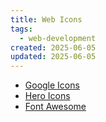 ```yaml
---
title: Web Icons
tags:
  - web-development
created: 2025-06-05
updated: 2025-06-05
---
```


- [Google Icons](https://fonts.google.com/icons?icon.size=25&icon.color=%23000)
- [Hero Icons](https://heroicons.com/outline)
- [Font Awesome](https://fontawesome.com/search)